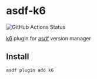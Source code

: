 # asdf-k6
![GitHub Actions Status](https://github.com/grimoh/asdf-k6/workflows/Main%20workflow/badge.svg?branch=master)

[k6](https://github.com/grafana/k6) plugin for [asdf](https://github.com/asdf-vm/asdf) version manager

## Install
```
asdf plugin add k6
```
